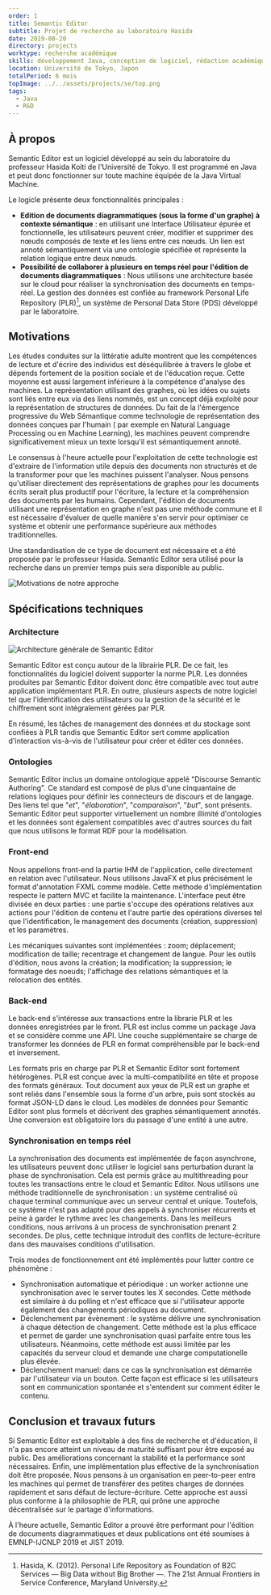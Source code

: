 ```yaml
---
order: 1
title: Semantic Editor
subtitle: Projet de recherche au laboratoire Hasida
date: 2019-08-20
directory: projects
worktype: recherche académique
skills: développement Java, conception de logiciel, rédaction académique
location: Université de Tokyo, Japon
totalPeriod: 6 mois
topImage: ../../assets/projects/se/top.png
tags:
  - Java
  - R&D
---
```

## À propos
Semantic Editor est un logiciel développé au sein du laboratoire du professeur Hasida Koiti de l'Université de Tokyo. Il est programmé en Java et peut donc fonctionner sur toute machine équipée de la Java Virtual Machine.

Le logicle présente deux fonctionnalités principales :
- **Edition de documents diagrammatiques (sous la forme d'un graphe) à contexte sémantique** : en utilisant une Interface Utilisateur épurée et fonctionnelle, les utilisateurs peuvent créer, modifier et supprimer des nœuds composés de texte et les liens entre ces nœuds. Un lien est annoté sémantiquement via une ontologie spécifiée et représente la relation logique entre deux nœuds.
- **Possibilité de collaborer à plusieurs en temps réel pour l'édition de documents diagrammatiques** : Nous utilisons une architecture basée sur le cloud pour réaliser la synchronisation des documents en temps-réel. La gestion des données est confiée au framework Personal Life Repository (PLR)[^1], un système de Personal Data Store (PDS) développé par le laboratoire.

## Motivations
Les études conduites sur la littératie adulte montrent que les compétences de lecture et d'écrire des individus est déséquilibrée à travers le globe et dépends fortement de la position sociale et de l'éducation reçue. Cette moyenne est aussi largement inférieure à la compétence d'analyse des machines. La représentation utilisant des graphes, où les idées ou sujets sont liés entre eux via des liens nommés, est un concept déjà exploité pour la représentation de structures de données. Du fait de la l'émergence progressive du Web Sémantique comme technologie de représentation des données conçues par l'humain ( par exemple en Natural Language Processing ou en Machine Learning), les machines peuvent comprendre significativement mieux un texte lorsqu'il est sémantiquement annoté.

Le consensus à l'heure actuelle pour l'exploitation de cette technologie est d'extraire de l'information utile depuis des documents non structurés et de la transformer pour que les machines puissent l'analyser. Nous pensons qu'utiliser directement des représentations de graphes pour les documents écrits serait plus productif pour l'écriture, la lecture et la compréhension des documents par les humains. Cependant, l'édition de documents utilisant une représentation en graphe n'est pas une méthode commune et il est nécessaire d'évaluer de quelle manière s'en servir pour optimiser ce système et obtenir une performance supérieure aux méthodes traditionnelles.

Une standardisation de ce type de document est nécessaire et a été proposée par le professeur Hasida. Semantic Editor sera utilisé pour la recherche dans un premier temps puis sera disponible au public.

![Motivations de notre approche](../../assets/projects/se/motivation.png)

## Spécifications techniques
### Architecture

![Architecture générale de Semantic Editor](../../assets/projects/se/archi.png)

Semantic Editor est conçu autour de la librairie PLR. De ce fait, les fonctionnalités du logiciel doivent supporter la norme PLR. Les données produites par Semantic Editor doivent donc être compatible avec tout autre application implémentant PLR. En outre, plusieurs aspects de notre logiciel tel que l'identification des utilisateurs ou la gestion de la sécurité et le chiffrement sont intégralement gérées par PLR.

En résumé, les tâches de management des données et du stockage sont confiées à PLR tandis que Semantic Editor sert comme application d'interaction vis-à-vis de l'utilisateur pour créer et éditer ces données.

### Ontologies
Semantic Editor inclus un domaine ontologique appelé "Discourse Semantic Authoring". Ce standard est composé de plus d'une cinquantaine de relations logiques pour définir les connecteurs de discours et de langage. Des liens tel que "*et*", "*élaboration*", "*comparaison*", "*but*", sont présents. Semantic Editor peut supporter virtuellement un nombre illimité d'ontologies et les données sont également compatibles avec d'autres sources du fait que nous utilisons le format RDF pour la modélisation.

### Front-end
Nous appellons front-end la partie IHM de l'application, celle directement en relation avec l'utilisateur. Nous utilisons JavaFX et plus précisément le format d'annotation FXML comme modèle. Cette méthode d'implémentation respecte le pattern MVC et facilite la maintenance. L'interface peut être divisée en deux parties : une partie s'occupe des opérations relatives aux actions pour l'édition de contenu et l'autre partie des opérations diverses tel que l'identification, le management des documents (création, suppression) et les paramètres.

Les mécaniques suivantes sont implémentées : zoom; déplacement; modification de taille; recentrage et changement de langue. Pour les outils d'édition, nous avons la création; la modification; la suppression; le formatage des noeuds; l'affichage des relations sémantiques et la relocation des entités.

### Back-end
Le back-end s'intéresse aux transactions entre la librarie PLR et les données enregistrées par le front. PLR est inclus comme un package Java et se considère comme une API. Une couche supplémentaire se charge de transformer les données de PLR en format compréhensible par le back-end et inversement.

Les formats pris en charge par PLR et Semantic Editor sont fortement hétérogènes. PLR est conçue avec la multi-compatibilité en tête et propose des formats généraux. Tout document aux yeux de PLR est un graphe et sont reliés dans l'ensemble sous la forme d'un arbre, puis sont stockés au format JSON-LD dans le cloud. Les modèles de données pour Semantic Editor sont plus formels et décrivent des graphes sémantiquement annotés. Une conversion est obligatoire lors du passage d'une entité à une autre.

### Synchronisation en temps réel
La synchronisation des documents est implémentée de façon asynchrone, les utilisateurs peuvent donc utiliser le logiciel sans perturbation durant la phase de synchronisation. Cela est permis grâce au multithreading pour toutes les transactions entre le cloud et Semantic Editor. Nous utilisons une méthode traditionnelle de synchronisation : un système centralisé où chaque terminal communique avec un serveur central et unique. Toutefois, ce système n'est pas adapté pour des appels à synchroniser récurrents et peine à garder le rythme avec les changements. Dans les meilleurs conditions, nous arrivons à un process de synchronisation prenant 2 secondes. De plus, cette technique introduit des conflits de lecture-écriture dans des mauvaises conditions d'utilisation.

Trois modes de fonctionnement ont été implémentés pour lutter contre ce phénomène : 
- Synchronisation automatique et périodique : un worker actionne une synchronisation avec le server toutes les X secondes. Cette méthode est similaire à du polling et n'est efficace que si l'utilisateur apporte également des changements périodiques au document.
- Déclenchement par évènement : le système délivre une synchronisation à chaque détection de changement. Cette méthode est la plus efficace et permet de garder une synchronisation quasi parfaite entre tous les utilisateurs. Néanmoins, cette méthode est aussi limitée par les capacités du serveur cloud et demande une charge computationelle plus élevée.
- Déclenchement manuel: dans ce cas la synchronisation est démarrée par l'utilisateur via un bouton. Cette façon est efficace si les utilisateurs sont en communication spontanée et s'entendent sur comment éditer le contenu.

## Conclusion et travaux futurs
Si Semantic Editor est exploitable à des fins de recherche et d'éducation, il n'a pas encore atteint un niveau de maturité suffisant pour être exposé au public. Des améliorations concernant la stabilité et la performance sont nécessaires. Enfin, une implémentation plus effective de la synchronisation doit être proposée. Nous pensons à un organisation en peer-to-peer entre les machines qui permet de transférer des petites charges de données rapidement et sans défaut de lecture-écriture. Cette approche est aussi plus conforme à la philosophie de PLR, qui prône une approche décentralisée sur le partage d'informations.

À l'heure actuelle, Semantic Editor a prouvé être performant pour l'édition de documents diagrammatiques et deux publications ont été soumises à EMNLP-IJCNLP 2019 et JIST 2019.


[^1]:  Hasida, K. (2012). Personal Life Repository as Foundation of B2C Services ― Big Data without Big Brother ―. The 21st Annual Frontiers in Service Conference, Maryland University.


